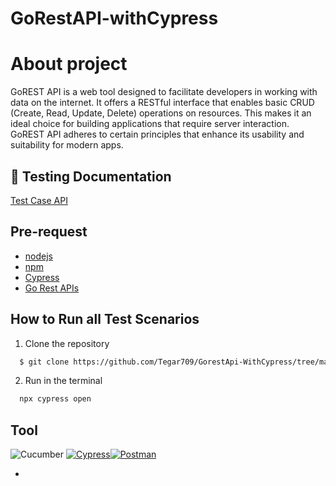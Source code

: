 # GoRestAPI-withCypress

## 




# About project
GoREST API is a web tool designed to facilitate developers in working with data on the internet. It offers a RESTful interface that enables basic CRUD (Create, Read, Update, Delete) operations on resources. This makes it an ideal choice for building applications that require server interaction. GoREST API adheres to certain principles that enhance its usability and suitability for modern apps.

## 📓 Testing Documentation
[Test Case API](https://docs.google.com/spreadsheets/d/1UQxejtpa4qsTqH01zG5DnnqQzNUXT7IvCXoQruoLitE/edit?hl=id#gid=365828165)

## Pre-request
- [nodejs](https://nodejs.org/en/)
- [npm](https://docs.npmjs.com/about-npm)
- [Cypress](https://www.cypress.io/)
- [Go Rest APIs](https://gorest.co.in)








##  How to Run all Test Scenarios

1. Clone the repository
```bash
  $ git clone https://github.com/Tegar709/GorestApi-WithCypress/tree/master
```
2. Run in the terminal
```bash
  npx cypress open
```
## Tool
![Cucumber](https://img.shields.io/badge/-cucumber-4bc47b?style=for-the-badge&logo=cucumber&logoColor=black)
[![Cypress](https://img.shields.io/badge/-cypress-%23E5E5E5?style=for-the-badge)](https://www.cypress.io/)[![Postman](https://img.shields.io/badge/-postman-%23FF6C37?style=for-the-badge&logo=postman&logoColor=white)](https://www.postman.com/)





-
